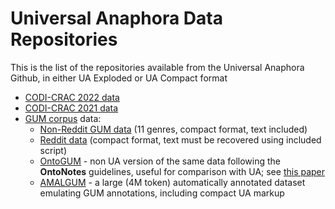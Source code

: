 # Universal Anaphora Data Repositories #

This is the list of the repositories available from the Universal Anaphora Github, in either UA Exploded or UA Compact format

* [CODI-CRAC 2022 data](https://github.com/UniversalAnaphora/CODI-CRAC22) 
* [CODI-CRAC 2021 data](https://github.com/UniversalAnaphora/CODI-CRAC21) 
* [GUM corpus](https://corpling.uis.georgetown.edu/gum/) data:
  * [Non-Reddit GUM data](https://github.com/universalDependencies/UD_English-GUM/) (11 genres, compact format, text included)
  * [Reddit data](https://github.com/universalDependencies/UD_English-GUMReddit/) (compact format, text must be recovered using included script)
  * [OntoGUM](https://github.com/amir-zeldes/gum/tree/master/coref/ontogum) - non UA version of the same data following the **OntoNotes** guidelines, useful for comparison with UA; see [this paper](https://aclanthology.org/2021.crac-1.15/)
  * [AMALGUM](https://github.com/gucorpling/amalgum/) - a large (4M token) automatically annotated dataset emulating GUM annotations, including compact UA markup

